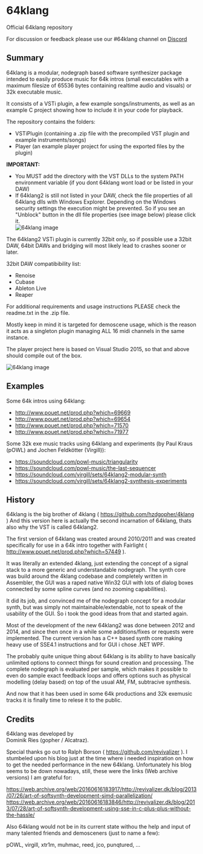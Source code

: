 # 64klang
Official 64klang repository

For discussion or feedback please use our #64klang channel on [Discord](https://discord.gg/bH7QBxq4Ts)

Summary
-------

64klang is a modular, nodegraph based software synthesizer package intended to easily produce music for 64k intros (small executables with a maximum filesize of 65536 bytes containing realtime audio and visuals) or 32k executable music.

It consists of a VSTi plugin, a few example songs/instruments, as well as an example C project showing how to include it in your code for playback.

The repository contains the folders:
- VSTiPlugin (containing a .zip file with the precompiled VST plugin and example instruments/songs)
- Player (an example player project for using the exported files by the plugin)

<b>IMPORTANT:</b>

- You MUST add the directory with the VST DLLs to the system PATH environment variable (if you dont 64klang wont load or be listed in your DAW)
- If 64klang2 is still not listed in your DAW, check the file properties of all 64klang dlls with Windows Explorer. Depending on the Windows security settings the execution might be prevented. So if you see an "Unblock" button in the dll file properties (see image below) please click it.<br>
![64klang image](https://raw.githubusercontent.com/hzdgopher/64klang/master/FileProperties_Security_Unblock.png)<br>

The 64klang2 VSTi plugin is currently 32bit only, so if possible use a 32bit DAW, 64bit DAWs and bridging will most likely lead to crashes sooner or later.

32bit DAW compatibibility list:
- Renoise
- Cubase
- Ableton Live
- Reaper

For additional requirements and usage instructions PLEASE check the readme.txt in the .zip file.

Mostly keep in mind it is targeted for demoscene usage, which is the reason it acts as a singleton plugin managing ALL 16 midi channels in the same instance.

The player project here is based on Visual Studio 2015, so that and above should compile out of the box.

![64klang image](https://raw.githubusercontent.com/hzdgopher/64klang/master/64klang2.png)

Examples
--------

Some 64k intros using 64klang:

- http://www.pouet.net/prod.php?which=69669
- http://www.pouet.net/prod.php?which=69654
- http://www.pouet.net/prod.php?which=71570
- http://www.pouet.net/prod.php?which=71977

Some 32k exe music tracks using 64klang and experiments (by Paul Kraus (pOWL) and Jochen Feldkötter (Virgill)):
- https://soundcloud.com/powl-music/triangularity
- https://soundcloud.com/powl-music/the-last-sequencer
- https://soundcloud.com/virgill/sets/64klang2-modular-synth
- https://soundcloud.com/virgill/sets/64klang2-synthesis-experiments

History
-------

64klang is the big brother of 4klang ( https://github.com/hzdgopher/4klang )
And this version here is actually the second incarnation of 64klang, thats also why the VST is called 64klang2.

The first version of 64klang was created around 2010/2011 and was created specifically for use in a 64k intro together with Fairlight ( http://www.pouet.net/prod.php?which=57449 ). 

It was literally an extended 4klang, just extending the concept of a signal stack to a more generic and understandable nodegraph.
The synth core was build around the 4klang codebase and completely written in Assembler, the GUI was a raped native Win32 GUI with lots of dialog boxes connected by some spline curves (and no zooming capabilities).

It did its job, and convinced me of the nodegraph concept for a modular synth, but was simply not maintainable/extendable, not to speak of the usability of the GUI. So i took the good ideas from that and started again.

Most of the development of the new 64klang2 was done between 2012 and 2014, and since then once in a while some additions/fixes or requests were implemented. The current version has a C++ based synth core making heavy use of SSE4.1 instructions and for GUI i chose .NET WPF.

The probably quite unique thing about 64klang is its ability to have basically unlimited options to connect things for sound creation and processing. The complete nodegraph is evaluated per sample, which makes it possible to even do sample exact feedback loops and offers options such as physical modelling (delay based) on top of the usual AM, FM, subtracive synthesis. 

And now that it has been used in some 64k productions and 32k exemusic tracks it is finally time to relese it to the public.

Credits
-------

64klang was developed by
<br>Dominik Ries (gopher / Alcatraz).

Special thanks go out to Ralph Borson ( https://github.com/revivalizer ).
I stumbeled upon his blog just at the time where i needed inspiration on how to get the needed performance in the new 64klang. Unfortunately his blog seems to be down nowadays, still, these were the links (Web archive versions) I am grateful for:

https://web.archive.org/web/20160616183917/http://revivalizer.dk/blog/2013/07/26/art-of-softsynth-development-simd-parallelization/
https://web.archive.org/web/20160616183846/http://revivalizer.dk/blog/2013/07/28/art-of-softsynth-development-using-sse-in-c-plus-plus-without-the-hassle/

Also 64klang would not be in its current state withou the help and input of many talented friends and demosceners (just to name a few):

pOWL, virgill, xtr1m, muhmac, reed, jco, punqtured, ...



